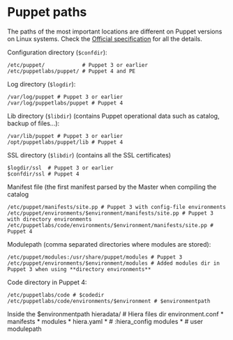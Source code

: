 
# Puppet paths

The paths of the most important locations are different on Puppet versions on Linux systems. Check the [Official specification](https://github.com/puppetlabs/puppet-specifications/blob/master/file_paths.md) for all the details.

Configuration directory (```$confdir```):

    /etc/puppet/            # Puppet 3 or earlier
    /etc/puppetlabs/puppet/ # Puppet 4 and PE

Log directory (```$logdir```):

    /var/log/puppet # Puppet 3 or earlier
    /var/log/puppetlabs/puppet # Puppet 4


Lib directory (```$libdir```) (contains Puppet operational data such as catalog, backup of files...):

    /var/lib/puppet # Puppet 3 or earlier
    /opt/puppetlabs/puppet/lib # Puppet 4

SSL directory (```$libdir```) (contains all the SSL certificates)

    $logdir/ssl  # Puppet 3 or earlier
    $confdir/ssl # Puppet 4

Manifest file (the first manifest parsed by the Master when compiling the catalog

    /etc/puppet/manifests/site.pp # Puppet 3 with config-file environments
    /etc/puppet/environments/$environment/manifests/site.pp # Puppet 3 with directory environments
    /etc/puppetlabs/code/environments/$environment/manifests/site.pp # Puppet 4

Modulepath (comma separated directories where modules are stored):

    /etc/puppet/modules:/usr/share/puppet/modules # Puppet 3
    /etc/puppet/environments/$environment/modules # Added modules dir in Puppet 3 when using **directory environments**

Code directory in Puppet 4:

    /etc/puppetlabs/code # $codedir
    /etc/puppetlabs/code/environments/$environment # $environmentpath

Inside the $environmentpath
    hieradata/ # Hiera files dir
    environment.conf *
        manifests *
        modules *
        hiera.yaml *                      # :hiera_config
    modules *                         # user modulepath    
